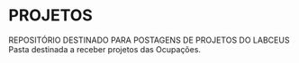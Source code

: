 # PROJETOS
REPOSITÓRIO DESTINADO PARA POSTAGENS DE PROJETOS DO LABCEUS
Pasta destinada a receber projetos das Ocupações.
